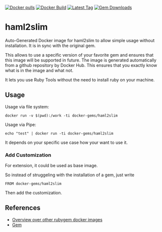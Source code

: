 [![Docker pulls](https://img.shields.io/docker/pulls/rubygem/haml2slim.svg)](https://hub.docker.com/r/rubygem/haml2slim/)
[![Docker Build](https://img.shields.io/docker/automated/rubygem/haml2slim.svg)](https://hub.docker.com/r/rubygem/haml2slim/)
[![Latest Tag](https://img.shields.io/github/tag/docker-rubygem/haml2slim.svg)](https://hub.docker.com/r/rubygem/haml2slim/)
[![Gem Downloads](https://img.shields.io/gem/dt/haml2slim.svg)](https://rubygems.org/gems/haml2slim/)
# haml2slim

Auto-Generated Docker image for haml2slim to allow simple usage without installation.
It is in sync with the original gem.

This allows to use a specific version of your favorite gem and ensures that this image will be supported in future.
The image is generated automatically from a github repository by Docker Hub.
This ensures that you exactly know what is in the image and what not.

It lets you use Ruby Tools without the need to install ruby on your machine.

## Usage

Usage via file system:

`docker run -v $(pwd):/work -ti docker-gems/haml2slim`

Usage via Pipe:

`echo "test" | docker run -ti docker-gems/haml2slim`

It depends on your specific use case how your want to use it.

### Add Customization

For extension, it could be used as base image.

So instead of struggeling with the installation of a gem, just write

`FROM docker-gems/haml2slim`

Then add the customization.

## References

 - [Overview over other rubygem docker images](https://github.com/thinkbot/docker-rubygem)
 - [Gem](https://rubygems.org/gems/haml2slim/)
